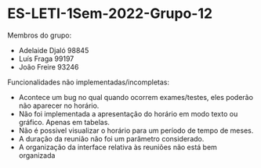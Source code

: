 # ES-LETI-1Sem-2022-Grupo-12
Membros do grupo: 
 - Adelaide Djaló 98845 
 - Luís Fraga 99197 
 - João Freire 93246

Funcionalidades não implementadas/incompletas:

 - Acontece um bug no qual quando ocorrem exames/testes, eles poderão não aparecer no horário.
 - Não foi implementada a apresentação do horário em modo texto ou gráfico. Apenas em tabelas.
 - Não é possivel visualizar o horário para um período de tempo de meses. 
 - A duração da reunião não foi um parâmetro considerado.
 - A organização da interface relativa às reuniões não está bem organizada
